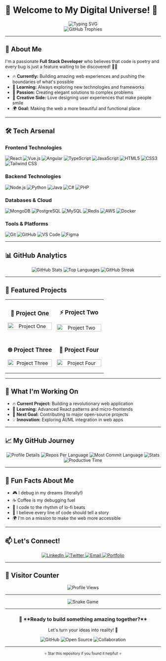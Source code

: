 # 🚀 Welcome to My Digital Universe! 🚀

<div align="center">
  <img src="https://readme-typing-svg.herokuapp.com?font=Fira+Code&weight=500&size=28&pause=1000&color=6366F1&center=true&vCenter=true&width=600&height=100&lines=Hello+World!+I'm+%F0%9F%91%8B;Full+Stack+Developer;Creative+Problem+Solver;Open+Source+Enthusiast;Always+Learning+%F0%9F%93%9A" alt="Typing SVG" />
</div>

<div align="center">
  <img src="https://github-profile-trophy.vercel.app/?username=YOUR_USERNAME&theme=radical&no-frame=true&no-bg=true&margin-w=4" alt="GitHub Trophies" />
</div>

---

## 🎯 **About Me**

I'm a passionate **Full Stack Developer** who believes that code is poetry and every bug is just a feature waiting to be discovered! 🐛✨

- 🔥 **Currently:** Building amazing web experiences and pushing the boundaries of what's possible
- 🌱 **Learning:** Always exploring new technologies and frameworks
- 🚀 **Passion:** Creating elegant solutions to complex problems
- 🎨 **Creative Side:** Love designing user experiences that make people smile
- 🌍 **Goal:** Making the web a more beautiful and functional place

---

## 🛠️ **Tech Arsenal**

### **Frontend Technologies**
![React](https://img.shields.io/badge/-React-61DAFB?style=for-the-badge&logo=react&logoColor=black)
![Vue.js](https://img.shields.io/badge/-Vue.js-4FC08D?style=for-the-badge&logo=vue.js&logoColor=white)
![Angular](https://img.shields.io/badge/-Angular-DD0031?style=for-the-badge&logo=angular&logoColor=white)
![TypeScript](https://img.shields.io/badge/-TypeScript-3178C6?style=for-the-badge&logo=typescript&logoColor=white)
![JavaScript](https://img.shields.io/badge/-JavaScript-F7DF1E?style=for-the-badge&logo=javascript&logoColor=black)
![HTML5](https://img.shields.io/badge/-HTML5-E34F26?style=for-the-badge&logo=html5&logoColor=white)
![CSS3](https://img.shields.io/badge/-CSS3-1572B6?style=for-the-badge&logo=css3&logoColor=white)
![Tailwind CSS](https://img.shields.io/badge/-Tailwind_CSS-38B2AC?style=for-the-badge&logo=tailwind-css&logoColor=white)

### **Backend Technologies**
![Node.js](https://img.shields.io/badge/-Node.js-339933?style=for-the-badge&logo=nodedotjs&logoColor=white)
![Python](https://img.shields.io/badge/-Python-3776AB?style=for-the-badge&logo=python&logoColor=white)
![Java](https://img.shields.io/badge/-Java-ED8B00?style=for-the-badge&logo=openjdk&logoColor=white)
![C#](https://img.shields.io/badge/-C%23-239120?style=for-the-badge&logo=c-sharp&logoColor=white)
![PHP](https://img.shields.io/badge/-PHP-777BB4?style=for-the-badge&logo=php&logoColor=white)

### **Databases & Cloud**
![MongoDB](https://img.shields.io/badge/-MongoDB-4EA94B?style=for-the-badge&logo=mongodb&logoColor=white)
![PostgreSQL](https://img.shields.io/badge/-PostgreSQL-316192?style=for-the-badge&logo=postgresql&logoColor=white)
![MySQL](https://img.shields.io/badge/-MySQL-4479A1?style=for-the-badge&logo=mysql&logoColor=white)
![Redis](https://img.shields.io/badge/-Redis-DC382D?style=for-the-badge&logo=redis&logoColor=white)
![AWS](https://img.shields.io/badge/-AWS-232F3E?style=for-the-badge&logo=amazon-aws&logoColor=white)
![Docker](https://img.shields.io/badge/-Docker-2496ED?style=for-the-badge&logo=docker&logoColor=white)

### **Tools & Platforms**
![Git](https://img.shields.io/badge/-Git-F05032?style=for-the-badge&logo=git&logoColor=white)
![GitHub](https://img.shields.io/badge/-GitHub-181717?style=for-the-badge&logo=github&logoColor=white)
![VS Code](https://img.shields.io/badge/-VS_Code-007ACC?style=for-the-badge&logo=visual-studio-code&logoColor=white)
![Figma](https://img.shields.io/badge/-Figma-F24E1E?style=for-the-badge&logo=figma&logoColor=white)

---

## 📊 **GitHub Analytics**

<div align="center">
  <img src="https://github-readme-stats.vercel.app/api?username=YOUR_USERNAME&show_icons=true&theme=radical&hide_border=true&bg_color=0D1117&title_color=6366F1&icon_color=6366F1&text_color=FFFFFF" alt="GitHub Stats" />
  
  <img src="https://github-readme-stats.vercel.app/api/top-langs/?username=YOUR_USERNAME&layout=compact&theme=radical&hide_border=true&bg_color=0D1117&title_color=6366F1&text_color=FFFFFF" alt="Top Languages" />
  
  <img src="https://github-readme-streak-stats.herokuapp.com/?user=YOUR_USERNAME&theme=radical&hide_border=true&background=0D1117&stroke=6366F1&ring=6366F1&fire=6366F1&currStreakNum=FFFFFF&currStreakLabel=6366F1&sideNums=FFFFFF&sideLabels=6366F1&dates=6366F1" alt="GitHub Streak" />
</div>

---

## 🚀 **Featured Projects**

<div align="center">
  <table>
    <tr>
      <td width="50%">
        <h3 align="center">🎨 Project One</h3>
        <p align="center">
          <a href="https://github.com/YOUR_USERNAME/project-one" target="_blank">
            <img src="https://github-readme-stats.vercel.app/api/pin/?username=YOUR_USERNAME&repo=project-one&theme=radical&hide_border=true&bg_color=0D1117&title_color=6366F1&text_color=FFFFFF" width="100%" alt="Project One"/>
          </a>
        </p>
      </td>
      <td width="50%">
        <h3 align="center">⚡ Project Two</h3>
        <p align="center">
          <a href="https://github.com/YOUR_USERNAME/project-two" target="_blank">
            <img src="https://github-readme-stats.vercel.app/api/pin/?username=YOUR_USERNAME&repo=project-two&theme=radical&hide_border=true&bg_color=0D1117&title_color=6366F1&text_color=FFFFFF" width="100%" alt="Project Two"/>
          </a>
        </p>
      </td>
    </tr>
    <tr>
      <td width="50%">
        <h3 align="center">🌐 Project Three</h3>
        <p align="center">
          <a href="https://github.com/YOUR_USERNAME/project-three" target="_blank">
            <img src="https://github-readme-stats.vercel.app/api/pin/?username=YOUR_USERNAME&repo=project-three&theme=radical&hide_border=true&bg_color=0D1117&title_color=6366F1&text_color=FFFFFF" width="100%" alt="Project Three"/>
          </a>
        </p>
      </td>
      <td width="50%">
        <h3 align="center">🔧 Project Four</h3>
        <p align="center">
          <a href="https://github.com/YOUR_USERNAME/project-four" target="_blank">
            <img src="https://github-readme-stats.vercel.app/api/pin/?username=YOUR_USERNAME&repo=project-four&theme=radical&hide_border=true&bg_color=0D1117&title_color=6366F1&text_color=FFFFFF" width="100%" alt="Project Four"/>
          </a>
        </p>
      </td>
    </tr>
  </table>
</div>

---

## 🎯 **What I'm Working On**

- 🔥 **Current Project:** Building a revolutionary web application
- 🌱 **Learning:** Advanced React patterns and micro-frontends
- 🚀 **Next Goal:** Contributing to major open-source projects
- 💡 **Innovation:** Exploring AI/ML integration in web apps

---

## 📈 **My GitHub Journey**

<div align="center">
  <img src="https://github-profile-summary-cards.vercel.app/api/cards/profile-details?username=YOUR_USERNAME&theme=radical" alt="Profile Details" />
  
  <img src="https://github-profile-summary-cards.vercel.app/api/cards/repos-per-language?username=YOUR_USERNAME&theme=radical" alt="Repos Per Language" />
  
  <img src="https://github-profile-summary-cards.vercel.app/api/cards/most-commit-language?username=YOUR_USERNAME&theme=radical" alt="Most Commit Language" />
  
  <img src="https://github-profile-summary-cards.vercel.app/api/cards/stats?username=YOUR_USERNAME&theme=radical" alt="Stats" />
  
  <img src="https://github-profile-summary-cards.vercel.app/api/cards/productive-time?username=YOUR_USERNAME&theme=radical" alt="Productive Time" />
</div>

---

## 🌟 **Fun Facts About Me**

- 🎮 I debug in my dreams (literally!)
- ☕ Coffee is my debugging fuel
- 🎵 I code to the rhythm of lo-fi beats
- 🚀 I believe every line of code should tell a story
- 🌍 I'm on a mission to make the web more accessible

---

## 📫 **Let's Connect!**

<div align="center">
  <a href="https://linkedin.com/in/YOUR_LINKEDIN" target="_blank">
    <img src="https://img.shields.io/badge/-LinkedIn-0077B5?style=for-the-badge&logo=linkedin&logoColor=white" alt="LinkedIn"/>
  </a>
  <a href="https://twitter.com/YOUR_TWITTER" target="_blank">
    <img src="https://img.shields.io/badge/-Twitter-1DA1F2?style=for-the-badge&logo=twitter&logoColor=white" alt="Twitter"/>
  </a>
  <a href="mailto:your.email@example.com" target="_blank">
    <img src="https://img.shields.io/badge/-Email-D14836?style=for-the-badge&logo=gmail&logoColor=white" alt="Email"/>
  </a>
  <a href="https://your-portfolio.com" target="_blank">
    <img src="https://img.shields.io/badge/-Portfolio-000000?style=for-the-badge&logo=About.me&logoColor=white" alt="Portfolio"/>
  </a>
</div>

---

## 🎉 **Visitor Counter**

<div align="center">
  <img src="https://profile-counter.glitch.me/YOUR_USERNAME/count.svg" alt="Profile Views" />
</div>

---

<div align="center">
  <img src="https://github.com/YOUR_USERNAME/YOUR_USERNAME/blob/output/github-contribution-grid-snake-dark.svg" alt="Snake Game" />
</div>

---

<div align="center">
  <h3>🎯 **Ready to build something amazing together?**</h3>
  <p>Let's turn your ideas into reality! 🚀</p>
  
  ![GitHub](https://img.shields.io/badge/-GitHub-181717?style=for-the-badge&logo=github&logoColor=white)
  ![Open Source](https://img.shields.io/badge/-Open%20Source-6E5494?style=for-the-badge&logo=github&logoColor=white)
  ![Collaboration](https://img.shields.io/badge/-Collaboration-2E8B57?style=for-the-badge&logo=github&logoColor=white)
</div>

---

<div align="center">
  <sub>⭐ Star this repository if you found it helpful! ⭐</sub>
</div>

